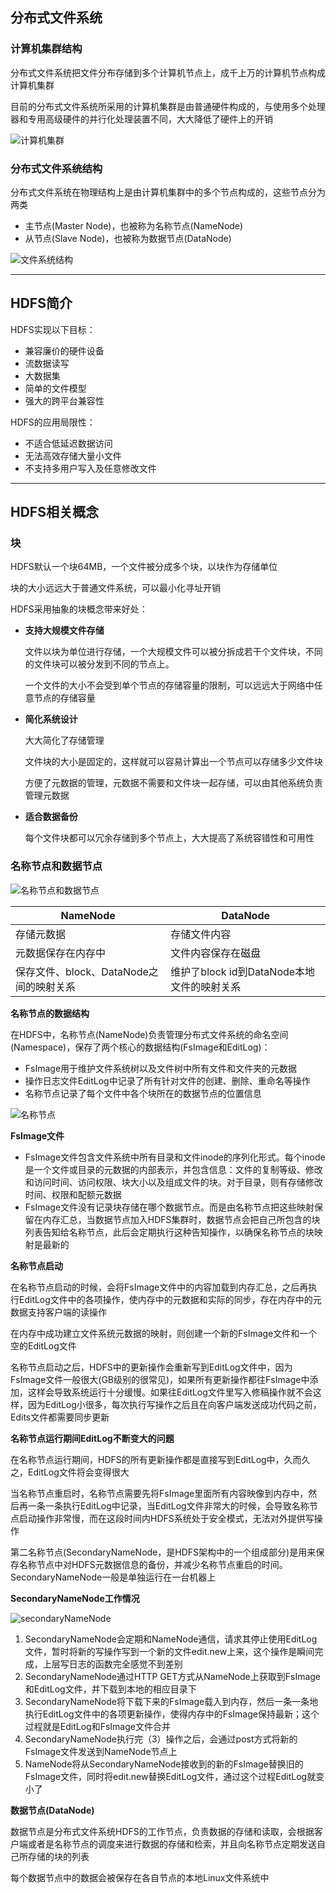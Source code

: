 ## 分布式文件系统

### 计算机集群结构

分布式文件系统把文件分布存储到多个计算机节点上，成千上万的计算机节点构成计算机集群

目前的分布式文件系统所采用的计算机集群是由普通硬件构成的，与使用多个处理器和专用高级硬件的并行化处理装置不同，大大降低了硬件上的开销

![计算机集群]()

### 分布式文件系统结构

分布式文件系统在物理结构上是由计算机集群中的多个节点构成的，这些节点分为两类

- 主节点(Master Node)，也被称为名称节点(NameNode)
- 从节点(Slave Node)，也被称为数据节点(DataNode)

![文件系统结构]()

---

## HDFS简介

HDFS实现以下目标：

- 兼容廉价的硬件设备
- 流数据读写
- 大数据集
- 简单的文件模型
- 强大的跨平台兼容性

HDFS的应用局限性：

- 不适合低延迟数据访问
- 无法高效存储大量小文件
- 不支持多用户写入及任意修改文件

---

## HDFS相关概念

### 块

HDFS默认一个块64MB，一个文件被分成多个块，以块作为存储单位

块的大小远远大于普通文件系统，可以最小化寻址开销

HDFS采用抽象的块概念带来好处：

- **支持大规模文件存储**
	
	文件以块为单位进行存储，一个大规模文件可以被分拆成若干个文件块，不同的文件块可以被分发到不同的节点上。
	
	一个文件的大小不会受到单个节点的存储容量的限制，可以远远大于网络中任意节点的存储容量

- **简化系统设计**

	大大简化了存储管理

	文件块的大小是固定的，这样就可以容易计算出一个节点可以存储多少文件块

	方便了元数据的管理，元数据不需要和文件块一起存储，可以由其他系统负责管理元数据
	
- **适合数据备份**
	
	每个文件块都可以冗余存储到多个节点上，大大提高了系统容错性和可用性


### 名称节点和数据节点

![名称节点和数据节点]()

NameNode | DataNode
---|---
存储元数据 | 存储文件内容
元数据保存在内存中 | 文件内容保存在磁盘
保存文件、block、DataNode之间的映射关系 | 维护了block id到DataNode本地文件的映射关系


**名称节点的数据结构**

在HDFS中，名称节点(NameNode)负责管理分布式文件系统的命名空间(Namespace)，保存了两个核心的数据结构(FsImage和EditLog)：

- FsImage用于维护文件系统树以及文件树中所有文件和文件夹的元数据
- 操作日志文件EditLog中记录了所有针对文件的创建、删除、重命名等操作
- 名称节点记录了每个文件中各个块所在的数据节点的位置信息

![名称节点]()


**FsImage文件**

- FsImage文件包含文件系统中所有目录和文件inode的序列化形式。每个inode是一个文件或目录的元数据的内部表示，并包含信息：文件的复制等级、修改和访问时间、访问权限、块大小以及组成文件的块。对于目录，则有存储修改时间、权限和配额元数据
- FsImage文件没有记录块存储在哪个数据节点。而是由名称节点把这些映射保留在内存汇总，当数据节点加入HDFS集群时，数据节点会把自己所包含的块列表告知给名称节点，此后会定期执行这种告知操作，以确保名称节点的块映射是最新的


**名称节点启动**

在名称节点启动的时候，会将FsImage文件中的内容加载到内存汇总，之后再执行EditLog文件中的各项操作，使内存中的元数据和实际的同步，存在内存中的元数据支持客户端的读操作

在内存中成功建立文件系统元数据的映射，则创建一个新的FsImage文件和一个空的EditLog文件

名称节点启动之后，HDFS中的更新操作会重新写到EditLog文件中，因为FsImage文件一般很大(GB级别的很常见)，如果所有更新操作都往FsImage中添加，这样会导致系统运行十分缓慢。如果往EditLog文件里写入修稿操作就不会这样，因为EditLog小很多，每次执行写操作之后且在向客户端发送成功代码之前，Edits文件都需要同步更新


**名称节点运行期间EditLog不断变大的问题**

在名称节点运行期间，HDFS的所有更新操作都是直接写到EditLog中，久而久之，EditLog文件将会变得很大

当名称节点重启时，名称节点需要先将FsImage里面所有内容映像到内存中，然后再一条一条执行EditLog中记录，当EditLog文件非常大的时候，会导致名称节点启动操作非常慢，而在这段时间内HDFS系统处于安全模式，无法对外提供写操作

第二名称节点(SecondaryNameNode，是HDFS架构中的一个组成部分)是用来保存名称节点中对HDFS元数据信息的备份，并减少名称节点重启的时间。SecondaryNameNode一般是单独运行在一台机器上


**SecondaryNameNode工作情况**

![secondaryNameNode]()

1. SecondaryNameNode会定期和NameNode通信，请求其停止使用EditLog文件，暂时将新的写操作写到一个新的文件edit.new上来，这个操作是瞬间完成，上层写日志的函数完全感觉不到差别
2. SecondaryNameNode通过HTTP GET方式从NameNode上获取到FsImage和EditLog文件，并下载到本地的相应目录下
3. SecondaryNameNode将下载下来的FsImage载入到内存，然后一条一条地执行EditLog文件中的各项更新操作，使得内存中的FsImage保持最新；这个过程就是EditLog和FsImage文件合并
4. SecondaryNameNode执行完（3）操作之后，会通过post方式将新的FsImage文件发送到NameNode节点上
5. NameNode将从SecondaryNameNode接收到的新的FsImage替换旧的FsImage文件，同时将edit.new替换EditLog文件，通过这个过程EditLog就变小了

**数据节点(DataNode)**

数据节点是分布式文件系统HDFS的工作节点，负责数据的存储和读取，会根据客户端或者是名称节点的调度来进行数据的存储和检索，并且向名称节点定期发送自己所存储的块的列表

每个数据节点中的数据会被保存在各自节点的本地Linux文件系统中












